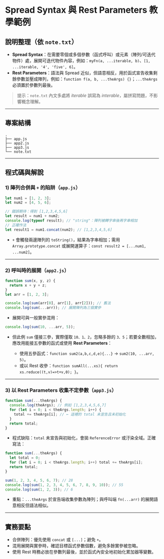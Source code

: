 # Spread Syntax 與 Rest Parameters 教學範例

## 說明整理（依 `note.txt`）

- **Spread Syntax**：在需要零個或多個參數（函式呼叫）或元素（陣列/可迭代物件）處，展開可迭代物件內容，例如：`myFn(a, ...iterable, b)`、`[1, ...iterable, '4', 'five', 6]`。
- **Rest Parameters**：語法與 Spread 近似，但語意相反，用於函式宣告收集剩餘參數並壓成陣列，例如：`function f(a, b, ...theArgs) {}`；`...theArgs` 必須置於參數列最後。

> 提示：`note.txt` 內文多處將 _iterable_ 誤寫為 _interable_，屬拼寫問題，不影響概念理解。

---

## 專案結構

```
.
├── app.js
├── app2.js
├── app3.js
└── note.txt
```

---

## 程式碼與解說

### 1) 陣列合併與 `+` 的陷阱（`app.js`）

```js
let num1 = [1, 2, 3];
let num2 = [4, 5, 6];

// 錯誤期待：得到 [1,2,3,4,5,6]
let result = num1 + num2;
console.log(typeof result); // "string"：陣列被轉字串後再字串相加
// 正確作法
let result1 = num1.concat(num2); // [1,2,3,4,5,6]
```

- `+` 會觸發兩邊陣列的 `toString()`，結果為字串相加；需用 `Array.prototype.concat` 或展開運算子：`const result2 = [...num1, ...num2]`。

---

### 2) 呼叫時的展開（`app2.js`）

```js
function sum(x, y, z) {
  return x + y + z;
}
let arr = [1, 2, 3];

console.log(sum(arr[0], arr[1], arr[2])); // 舊法
console.log(sum(...arr)); // 展開陣列為三個實參
```

- 展開可與一般實參混用：

```js
console.log(sum(10, ...arr, 5));
```

- 但此例 `sum` 僅接三參，實際僅取 `10、1、2`，忽略多餘的 `3、5`；若要全數相加，應改用能接五參數的函式或使用 **Rest Parameters**：

  - 使用五參函式：`function sum2(a,b,c,d,e){...}` → `sum2(10, ...arr, 5)`。
  - 或以 Rest 收參：`function sumAll(...xs){ return xs.reduce((t,v)=>t+v,0); }`。

---

### 3) 以 Rest Parameters 收集不定參數（`app3.js`）

```js
function sum(...theArgs) {
  console.log(theArgs); // 例如 [1,2,3,4,5,6,7]
  for (let i = 0; i < theArgs.length; i++) {
    total += theArgs[i]; // ← 這裡的 total 未宣告且未初始化
  }
  return total;
}
```

- 程式缺陷：`total` 未宣告與初始化，會拋 `ReferenceError` 或汙染全域。正確寫法：

```js
function sum(...theArgs) {
  let total = 0;
  for (let i = 0; i < theArgs.length; i++) total += theArgs[i];
  return total;
}

sum(1, 2, 3, 4, 5, 6, 7); // 28
console.log(sum(1, 2, 3, 4, 5, 6, 7, 8, 9, 10)); // 55
console.log(sum(1, 2, 3)); // 6
```

- 重點：`...theArgs` 於宣告端收集參數為陣列；與呼叫端 `fn(...arr)` 的展開語意相反但語法相似。

---

## 實務要點

- 合併陣列：優先使用 `concat` 或 `[...]`；避免 `+`。
- 混用展開與實參時，確認目標函式參數個數，避免多餘實參被忽略。
- 使用 Rest 時務必放在參數列最後，並於函式內安全地初始化累加器等變數。
